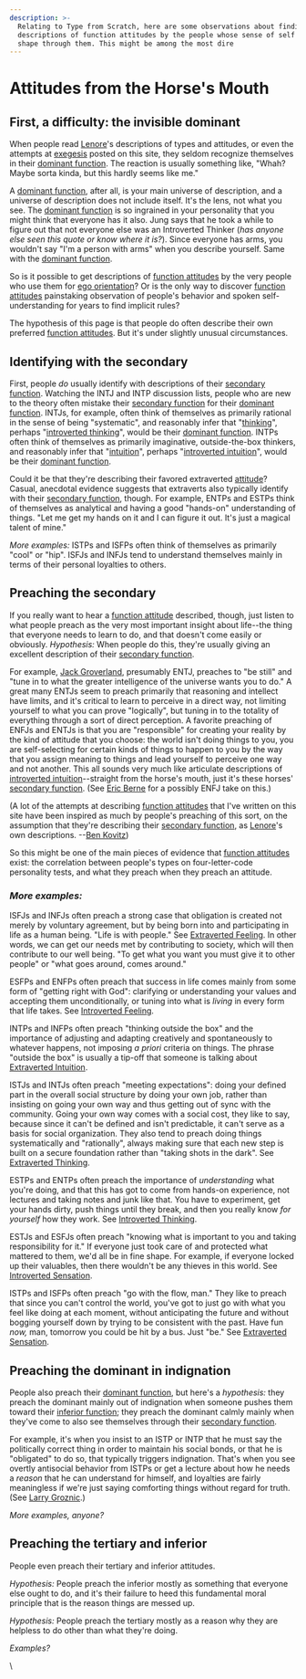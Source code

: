 ```yaml
---
description: >-
  Relating to Type from Scratch, here are some observations about finding
  descriptions of function attitudes by the people whose sense of self takes
  shape through them. This might be among the most dire
---
```


# Attitudes from the Horse's Mouth

## First, a difficulty: the invisible dominant

When people read [Lenore](../people-and-systems/lenore-thomson.md)'s descriptions of types and attitudes, or even the attempts at [exegesis](../exegesis.md) posted on this site, they seldom recognize themselves in their [dominant function](../fundamentals/function-attitude/cognitive-stack/dominant-function.md). The reaction is usually something like, "Whah? Maybe sorta kinda, but this hardly seems like me."

A [dominant function](../fundamentals/function-attitude/cognitive-stack/dominant-function.md), after all, is your main universe of description, and a universe of description does not include itself. It's the lens, not what you see. The [dominant function](../fundamentals/function-attitude/cognitive-stack/dominant-function.md) is so ingrained in your personality that you might think that everyone has it also. Jung says that he took a while to figure out that not everyone else was an Introverted Thinker (_has anyone else seen this quote or know where it is?_). Since everyone has arms, you wouldn't say "I'm a person with arms" when you describe yourself. Same with the [dominant function](../fundamentals/function-attitude/cognitive-stack/dominant-function.md).

So is it possible to get descriptions of [function attitudes](../fundamentals/function-attitude/) by the very people who use them for [ego orientation](../sign-interpretation/ego-orientation.md)? Or is the only way to discover [function attitudes](../fundamentals/function-attitude/) painstaking observation of people's behavior and spoken self-understanding for years to find implicit rules?

The hypothesis of this page is that people do often describe their own preferred [function attitudes](../fundamentals/function-attitude/). But it's under slightly unusual circumstances.

## Identifying with the secondary

First, people _do_ usually identify with descriptions of their [secondary function](../fundamentals/function-attitude/cognitive-stack/secondary-function/). Watching the INTJ and INTP discussion lists, people who are new to the theory often mistake their [secondary function](../fundamentals/function-attitude/cognitive-stack/secondary-function/) for their [dominant function](../fundamentals/function-attitude/cognitive-stack/dominant-function.md). INTJs, for example, often think of themselves as primarily rational in the sense of being "systematic", and reasonably infer that "[thinking](../fundamentals/function-attitude/judgement/thinking/)", perhaps "[introverted thinking](../fundamentals/function-attitude/judgement/thinking/introverted-thinking.md)", would be their [dominant function](../fundamentals/function-attitude/cognitive-stack/dominant-function.md). INTPs often think of themselves as primarily imaginative, outside-the-box thinkers, and reasonably infer that "[intuition](../fundamentals/function-attitude/perception/intuition/)", perhaps "[introverted intuition](../fundamentals/function-attitude/perception/intuition/introverted-intuition.md)", would be their [dominant function](../fundamentals/function-attitude/cognitive-stack/dominant-function.md).

Could it be that they're describing their favored extraverted [attitude](broken-reference)? Casual, anecdotal evidence suggests that extraverts also typically identify with their [secondary function](../fundamentals/function-attitude/cognitive-stack/secondary-function/), though. For example, ENTPs and ESTPs think of themselves as analytical and having a good "hands-on" understanding of things. "Let me get my hands on it and I can figure it out. It's just a magical talent of mine."

_More examples:_ ISTPs and ISFPs often think of themselves as primarily "cool" or "hip". ISFJs and INFJs tend to understand themselves mainly in terms of their personal loyalties to others.

## Preaching the secondary

If you really want to hear a [function attitude](../fundamentals/function-attitude/) described, though, just listen to what people preach as the very most important insight about life--the thing that everyone needs to learn to do, and that doesn't come easily or obviously. _Hypothesis:_ When people do this, they're usually giving an excellent description of their [secondary function](../fundamentals/function-attitude/cognitive-stack/secondary-function/).

For example, [Jack Groverland](https://web.archive.org/web/20071014043155/http://www.jackgroverland.com/), presumably ENTJ, preaches to "be still" and "tune in to what the greater intelligence of the universe wants you to do." A great many ENTJs seem to preach primarily that reasoning and intellect have limits, and it's critical to learn to perceive in a direct way, not limiting yourself to what you can prove "logically", but tuning in to the totality of everything through a sort of direct perception. A favorite preaching of ENFJs and ENTJs is that you are "responsible" for creating your reality by the kind of attitude that you choose: the world isn't doing things to you, you are self-selecting for certain kinds of things to happen to you by the way that you assign meaning to things and lead yourself to perceive one way and not another. This all sounds very much like articulate descriptions of [introverted intuition](../fundamentals/function-attitude/perception/intuition/introverted-intuition.md)--straight from the horse's mouth, just it's these horses' [secondary function](../fundamentals/function-attitude/cognitive-stack/secondary-function/). (See [Eric Berne](https://web.archive.org/web/20071014043155/http://greenlightwiki.com/lenore-exegesis/Eric_Berne) for a possibly ENFJ take on this.)

(A lot of the attempts at describing [function attitudes](../fundamentals/function-attitude/) that I've written on this site have been inspired as much by people's preaching of this sort, on the assumption that they're describing their [secondary function](../fundamentals/function-attitude/cognitive-stack/secondary-function/), as [Lenore](../people-and-systems/lenore-thomson.md)'s own descriptions. --[Ben Kovitz](https://web.archive.org/web/20071014043155/http://greenlightwiki.com/lenore-exegesis/Ben_Kovitz))

So this might be one of the main pieces of evidence that [function attitudes](../fundamentals/function-attitude/) exist: the correlation between people's types on four-letter-code personality tests, and what they preach when they preach an attitude.

### _More examples:_

ISFJs and INFJs often preach a strong case that obligation is created not merely by voluntary agreement, but by being born into and participating in life as a human being. "Life is with people." See [Extraverted Feeling](../fundamentals/function-attitude/judgement/feeling/extraverted-feeling.md). In other words, we can get our needs met by contributing to society, which will then contribute to our well being. "To get what you want you must give it to other people" or "what goes around, comes around."

ESFPs and ENFPs often preach that success in life comes mainly from some form of "getting right with God": clarifying or understanding your values and accepting them unconditionally, or tuning into what is _living_ in every form that life takes. See [Introverted Feeling](../fundamentals/function-attitude/judgement/feeling/introverted-feeling.md).

INTPs and INFPs often preach "thinking outside the box" and the importance of adjusting and adapting creatively and spontaneously to whatever happens, not imposing _a priori_ criteria on things. The phrase "outside the box" is usually a tip-off that someone is talking about [Extraverted Intuition](../fundamentals/function-attitude/perception/intuition/extraverted-intuition.md).

ISTJs and INTJs often preach "meeting expectations": doing your defined part in the overall social structure by doing your own job, rather than insisting on going your own way and thus getting out of sync with the community. Going your own way comes with a social cost, they like to say, because since it can't be defined and isn't predictable, it can't serve as a basis for social organization. They also tend to preach doing things systematically and "rationally", always making sure that each new step is built on a secure foundation rather than "taking shots in the dark". See [Extraverted Thinking](../fundamentals/function-attitude/judgement/thinking/extraverted-thinking.md).

ESTPs and ENTPs often preach the importance of _understanding_ what you're doing, and that this has got to come from hands-on experience, not lectures and taking notes and junk like that. You have to experiment, get your hands dirty, push things until they break, and then you really know _for yourself_ how they work. See [Introverted Thinking](../fundamentals/function-attitude/judgement/thinking/introverted-thinking.md).

ESTJs and ESFJs often preach "knowing what is important to you and taking responsibility for it." If everyone just took care of and protected what mattered to them, we'd all be in fine shape. For example, if everyone locked up their valuables, then there wouldn't be any thieves in this world. See [Introverted Sensation](../fundamentals/function-attitude/perception/sensation/introverted-sensation.md).

ISTPs and ISFPs often preach "go with the flow, man." They like to preach that since you can't control the world, you've got to just go with what you feel like doing at each moment, without anticipating the future and without bogging yourself down by trying to be consistent with the past. Have fun _now,_ man, tomorrow you could be hit by a bus. Just "be." See [Extraverted Sensation](../fundamentals/function-attitude/perception/sensation/extraverted-sensation.md).

## Preaching the dominant in indignation

People also preach their [dominant function](../fundamentals/function-attitude/cognitive-stack/dominant-function.md), but here's a _hypothesis:_ they preach the dominant mainly out of indignation when someone pushes them toward their [inferior function](../fundamentals/function-attitude/cognitive-stack/inferior-function.md); they preach the dominant calmly mainly when they've come to also see themselves through their [secondary function](../fundamentals/function-attitude/cognitive-stack/secondary-function/).

For example, it's when you insist to an ISTP or INTP that he must say the politically correct thing in order to maintain his social bonds, or that he is "obligated" to do so, that typically triggers indignation. That's when you see overtly antisocial behavior from ISTPs or get a lecture about how he needs a _reason_ that he can understand for himself, and loyalties are fairly meaningless if we're just saying comforting things without regard for truth. (See [Larry Groznic](https://web.archive.org/web/20071014043155/http://greenlightwiki.com/lenore-exegesis/Larry_Groznic).)

_More examples, anyone?_

## Preaching the tertiary and inferior

People even preach their tertiary and inferior attitudes.

_Hypothesis:_ People preach the inferior mostly as something that everyone else ought to do, and it's their failure to heed this fundamental moral principle that is the reason things are messed up.

_Hypothesis:_ People preach the tertiary mostly as a reason why they are helpless to do other than what they're doing.

_Examples?_

\
